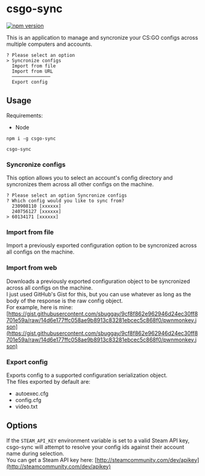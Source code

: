 # csgo-sync
[![npm version](https://badge.fury.io/js/csgo-sync.svg)](https://badge.fury.io/js/csgo-sync)

This is an application to manage and syncronize your CS:GO configs across multiple computers and accounts.

```
? Please select an option
> Syncronize configs
  Import from file
  Import from URL
  ──────────────
  Export config
```

## Usage

Requirements:
- Node

```
npm i -g csgo-sync
```

```
csgo-sync
```

### Syncronize configs

This option allows you to select an account's config directory and syncronizes them across all other configs on the machine.

```
? Please select an option Syncronize configs
? Which config would you like to sync from?
  230908110 [xxxxxx]
  240756127 [xxxxxx]
> 60134171 [xxxxxx]
```

### Import from file

Import a previously exported configuration option to be syncronized across all configs on the machine.

### Import from web

Downloads a previously exported configuration object to be syncronized across all configs on the machine.  
I just used GitHub's Gist for this, but you can use whatever as long as the body of the response is the raw config object.  
For example, here is mine: [https://gist.githubusercontent.com/sbuggay/9cf8f862e962946d24ec30ff8701e59a/raw/14d6e177ffc058ae9b8913c83281ebcec5c868f0/pwnmonkey.json](https://gist.githubusercontent.com/sbuggay/9cf8f862e962946d24ec30ff8701e59a/raw/14d6e177ffc058ae9b8913c83281ebcec5c868f0/pwnmonkey.json)

### Export config

Exports config to a supported configuration serialization object.  
The files exported by default are:  
- autoexec.cfg
- config.cfg
- video.txt

## Options

If the `STEAM_API_KEY` environment variable is set to a valid Steam API key, csgo-sync will attempt to resolve your config ids against their account name during selection.  
You can get a Steam API key here: [http://steamcommunity.com/dev/apikey](http://steamcommunity.com/dev/apikey)